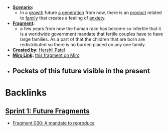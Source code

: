 - **[Scenario](<Scenario.md>):** 
    - In a [growth](<growth.md>) future [a generation](<a generation.md>) from now, there is an [product](<product.md>) related to [family](<family.md>) that creates a feeling of [anxiety](<anxiety.md>).
- **[Fragment](<Fragment.md>):** 
    - a few years from now the human race has become so infertile that it is a worldwide government mandate that fertile couples have to have large families. As a part of that the children that are born are redistributed so there is no burden placed on any one family.
- **[Created by](<Created by.md>):** [Hershil Patel](<Hershil Patel.md>)
- **[Miro Link](<Miro Link.md>):** [this fragment on Miro](https://miro.com/app/board/o9J_kpEmVVk=/?moveToWidget=3074457348849649611&cot=11)
- **Pockets of this future visible in the present**
    - 

# Backlinks
## [Sprint 1: Future Fragments](<Sprint 1: Future Fragments.md>)
- [Fragment 030: A mandate to reproduce](<Fragment 030: A mandate to reproduce.md>)

